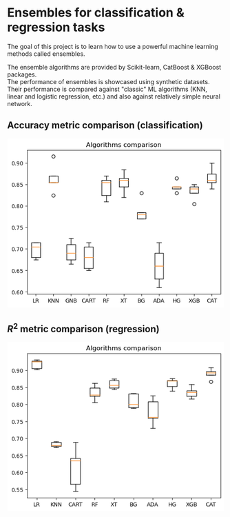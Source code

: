 # Ensembles for classification & regression tasks
The goal of this project is to learn how to use a powerful machine learning methods called ensembles.

The ensemble algorithms are provided by Scikit-learn, CatBoost & XGBoost packages.\
The performance of ensembles is showcased using synthetic datasets.\
Their performance is compared against "classic" ML algorithms (KNN, linear and logistic regression, etc.) and also against relatively simple neural network.

## Accuracy metric comparison (classification)

![accuracy](ensembles_accuracy.png)

## $R^2$ metric comparison (regression)

![r2](ensembles_r2.png)
